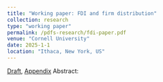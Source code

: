 ```yaml
---
title: "Working paper: FDI and firm distribution"
collection: research
type: "working paper"
permalink: /pdfs-research/fdi-paper.pdf
venue: "Cornell University"
date: 2025-1-1
location: "Ithaca, New York, US"
---
```

[Draft](../pdfs-research/fdi-paper.pdf), [Appendix](../pdfs-research/fdi-appendix.pdf)
Abstract:




